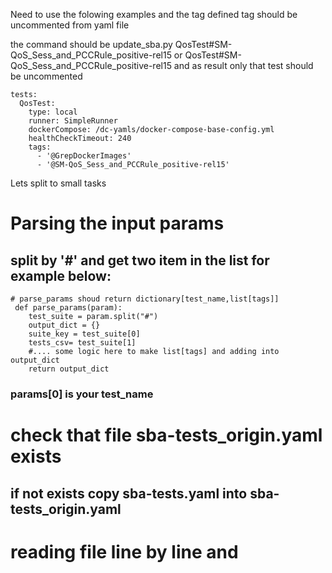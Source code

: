 Need to use the folowing examples and the tag defined tag should be uncommented from yaml file

the command should be update_sba.py QosTest#SM-QoS_Sess_and_PCCRule_positive-rel15 or QosTest#SM-QoS_Sess_and_PCCRule_positive-rel15
and as result only that test should be uncommented
```
tests:
  QosTest:
    type: local
    runner: SimpleRunner
    dockerCompose: /dc-yamls/docker-compose-base-config.yml
    healthCheckTimeout: 240
    tags:
      - '@GrepDockerImages'
      - '@SM-QoS_Sess_and_PCCRule_positive-rel15'
```
Lets split to small tasks
# Parsing the input params
## split by '#' and get two item in the list for example below:
```
# parse_params shoud return dictionary[test_name,list[tags]]
 def parse_params(param):
    test_suite = param.split("#")
    output_dict = {}
    suite_key = test_suite[0]
    tests_csv= test_suite[1]
    #.... some logic here to make list[tags] and adding into output_dict
    return output_dict
```
### params[0] is your test_name
# check that file sba-tests_origin.yaml exists
## if not exists copy sba-tests.yaml into sba-tests_origin.yaml
# reading file line by line and 
